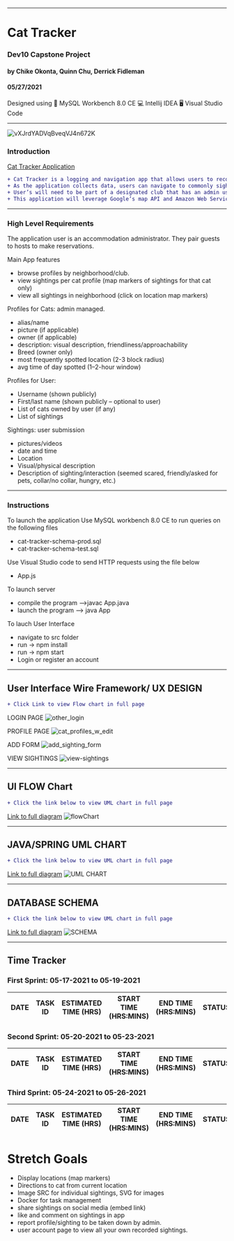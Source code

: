 ____________________________________
# Cat Tracker 
### Dev10 Capstone Project 
#### by Chike Okonta, Quinn Chu, Derrick Fidleman
#### 05/27/2021
Designed using 
💾 MySQL Workbench 8.0 CE
💻 Intellij IDEA
🖥️ Visual Studio Code

_______________________________________________________
![vXJrdYADVqBveqVJ4n672K](https://user-images.githubusercontent.com/40407778/118698222-bfe05800-b7d5-11eb-9957-965814c91847.jpg)

### Introduction
[Cat Tracker Application](https://stage3talent.brightspace.com/d2l/le/content/6716/viewContent/3713/View)  
```diff
+ Cat Tracker is a logging and navigation app that allows users to record sightings of outdoor cats in their area. 
+ As the application collects data, users can navigate to commonly sighted locations to increase the likelihood of spotting their favorite local cats. 
+ User’s will need to be part of a designated club that has an admin user responsible for all admissions. 
+ This application will leverage Google’s map API and Amazon Web Services (AWS) S3 bucket for data storage.
```
___________________________________________________
### High Level Requirements
The application user is an accommodation administrator. They pair guests to hosts to make reservations.

Main App features
  -	browse profiles by neighborhood/club.
  -	view sightings per cat profile (map markers of sightings for that cat only)
  -	view all sightings in neighborhood (click on location map markers)

Profiles for Cats: admin managed.
  -	alias/name
  -	picture (if applicable)
  -	owner (if applicable)
  -	description: visual description, friendliness/approachability
  -	Breed (owner only)
  -	most frequently spotted location (2-3 block radius)
  -	avg time of day spotted (1–2-hour window)

Profiles for User: 
  -	Username (shown publicly)
  -	First/last name (shown publicly – optional to user)
  -	List of cats owned by user (if any)
  -	List of sightings 
	
Sightings: user submission
  -	pictures/videos
  -	date and time
  -	Location
  -	Visual/physical description
  -	Description of sighting/interaction (seemed scared, friendly/asked for pets, collar/no collar, hungry, etc.)


___________________________________________________
### Instructions
To launch the application
Use MySQL workbench 8.0 CE to run queries on the following files
- cat-tracker-schema-prod.sql
- cat-tracker-schema-test.sql

Use Visual Studio code to send HTTP requests using the file below
- App.js

To launch server
- compile the program -->javac App.java
- launch the program --> java App

To lauch User Interface
- navigate to src folder
- run -> npm install
- run -> npm start
- Login or register an account

 ______________________________________________________________________
## User Interface Wire Framework/ UX DESIGN
 ```diff
 + Click Link to view Flow chart in full page
 ```
 LOGIN PAGE
 ![other_login](https://user-images.githubusercontent.com/40407778/118699032-ae4b8000-b7d6-11eb-808c-c727ef5d197f.png)
 
 PROFILE PAGE
 ![cat_profiles_w_edit](https://user-images.githubusercontent.com/40407778/118699054-b4d9f780-b7d6-11eb-9314-d1d3eb1a9479.png)
 
 ADD FORM
 ![add_sighting_form](https://user-images.githubusercontent.com/40407778/118699068-b9061500-b7d6-11eb-8aff-2d4da40fe0d2.png)
 
 VIEW SIGHTINGS
 ![view-sightings](https://user-images.githubusercontent.com/40407778/118699081-bc999c00-b7d6-11eb-8ded-e302eb3d0dc8.png)

______________________________________________________________________
## UI FLOW Chart
 ```diff
 + Click the link below to view UML chart in full page
 ```
[Link to full diagram](https://viewer.diagrams.net/?highlight=0000ff&edit=_blank&layers=1&nav=1&title=UI%20Flow%20Chart.drawio#R7V1bc6M4Fv41eZmquJC4PyZ2MlNT6e1Up3ems2%2FEKDYdjDwYJ%2FH%2B%2BpEA2QjJQLjbnX7oBIG46Jzv3I9yoU5X77%2BHznr5BbvIv4CK%2B36hzi4g1HVVIT%2FoyC4ZgZqZjixCz03GMgMP3v9RMgjY6NZz0Ya7MMLYj7x1OgiSwTkOAjSPuDEnDPEbf9kz9l1uYO0skDDwMHd8cfRvz42WyailK4fxP5C3WLInAyU98%2BTMXxYh3gbp8y6gqhhgCrXk9Mph90qv3ywdF79lhtSbC3UaYhwlv63ep8ini8sv2%2B2Rs%2Fv3DlEQVZnwqqy311f48U39x3kGXxfuytQu07u8Ov4Wsc8wfHK%2F6yU5ZSzob2xks3YCNjZ1IjLte0jWAIXsAvLs7DWZYfFmx26vbKJdShrjny1dm%2BtnHESXm5hxrsgFAK7fyY94phKfe0vpQ88GOFw5%2FmEye8rTjpycLr0XRH5%2BfSHTnJLXfgorfYjrvbIhRZ8AcwIVSpv9jMx5yZTChxVPvfUJNxFcLJ2Q0oKAyFsE8ZKQeykz9EoR9sHX4Em83kQ4oOt1H%2BKfFHuldO7sY78vvQ3ldvYiVBxEjhfQwWiJEuCTBfGCBfn9p%2FPqbOaht45ihMxfCIg3lZ91SSaFyOG%2Bt%2BKMSyIPIhReunhV%2FWMhx%2FUwQu8xQKKVTwYApUoU4hc0xT6hrDoLKE0IKjzfzw0RoszpAqgz%2FXD0Ha%2FJwGUMmLelF6EHMk4f9UYEOhnDryh89mPBtPRcFwVkLJZqiMoNOmvzgqL5Mj2ggGOPJRLv9ub26kbZf0ZWGjHRgkLyRZmhVDr9jvAKRSGFZXr20tLSOUyXpIdvB7msQj0ZW2ZksqaaqT5IdcFif%2B%2BDPCS%2FpCLxI%2BIRCuRBLlEf6SEOoyVe4MDxbw6j1%2FNt%2BLpfvMNSgvxSHmbf4ZhI9IqfKIp2qZZ0thHmOYEsbrj7QedPdHb4mN4uPpi9c0c7RkKOgwjdZrMroN8U0NN3npB%2FvVdxmUugpRrAKiL5Bm%2FDOSpY1nRVIydcoHTqd7TcfZnfPX69%2BduJZj%2BiW7z661JNrqNLXshAIfKdyHvlNbqMGdKp99gLogzjQUbnlPGAavP3SN40nZbjqf171GczKGjhhyiW6nne831iFqEjSM7wSQGAC1ghI1HI%2BPXUmEK9Y8hDM7fymoh5wCyoLOYtpSPIGzUtoqv7%2B4%2FYQfexeUgsFsNZUeIFT5v1kTtPyMSr9Xryc1PyAFHV1FK%2Bn%2FooVT%2B6VaaOoClhTWDDjnjTrMmb36hV0iF3TgkRQuzfOwHyW2LTdrwBjTpreVegEAlVDNtPgDBf2NZ46W2KwtuWIES11Y4QYtX1Z%2FFqTWgSVPBxaqNkzp5BAHL729EHfXJXKlsVoPLcZYnyFwCRu%2FahpSbcpT%2FqL87L9GH1dn%2F9p%2F%2B%2FxdflAjPu%2BpA3wC%2FeKGx%2BqVVdz5K3RUteunJAa2i5N5IKtiAViD0l0JKnVImFPWqbmseNaknEssymNrqyqZnTPhY3uhN3eENdtisakT6I4ErAkgJGF4Elj1DYUjQPhTTmvmWgFmAp8e%2FoivJkcXwawVRnc7JaiCzvNWV6b%2B74V%2BmJFdFIiVBFxAJ0nuL7UfKsqWcef4t%2BfaHPmhFSJFohUwvI3Ocq0he8yMb7ZYhVJqqu8phlgfm6kQ12CX5%2B3qBuYhbGuDB9JqExINGo8vVXxgV8MYZ1tsBnIaIWgG8YdrvA30kntCIG5HpKG8QmfveiH5nfHw%2B4J0cHpNMDBvSDgODEw0FaDGlHy2AvX291SJQD0ZKeOtSfzZvSS7x62m7KzehTCVTvfUqGL5ulDDJGtdVRnFrOCPYgwGsdRMfN5laAxS4sB5bVE7CkTzfF0O4w6vODqo0nSgGjHndXlQnUYC7S3kwHvksndKcDzTqmcGs68KD3HjNn5DqwF122L%2BMqg5x6xDrqR5ex18xGhdyVF%2Fx6yowcixGiXpWZYZ4KgkZtRVZWdobREHnxVKK1nV3mglSbHBXIdp7vVEXLsU5yy3als2iz7pBosp6kbk1wU%2BBfKoZtcmt%2BAoElkV5%2FeYiWOt6HmEhLCe3q58iqk1cm%2B4dJjBk2R1Fg2YYgvYEhqZODXcX3VTHqm5LMCVzy%2F5VL%2F3%2BgbxIXaP7S5NP5IkdgMobPko9d1A%2F5xNhdQrGEev9duw4tH1GSou91gsJfnIpmTpUptqRwjdWl9kNFXaBiRJafVtEQ02dJPpUsaUQW6uztW83kdZ7BGJyjjSbSBih2c%2BLI89%2BnZ98OW21QVA9cmhs5EnFo3a8seskMDL%2FR1oAZXk2%2BIULQUATgmRQeqHpOKBqiZoOmxDBpo%2FBASgtRJIrlYF8c6vPLS7jKOn72FWAKLfDyCBXf%2BfrHthpiWtO1J14URkxNvuQQqhIWk4QuzBYku5TFLBmP5WV94OYi3K6zWe5T3xky0nHCVMQMCuIRqKh74rL2RFgD3scFRZNsdmnuOUMVXUIUNtYw0GtpfPiYvLnB3yPRLEL%2FRumdGC3b7wOR85Ks%2BeCTl%2FrkJZDnJK0eJ%2BU62fplI1mfwCcb9cpGppLnpHxXSGVOyt%2BqM2aSei6ahHdOMc8sZY%2FWajPlS9dXRVbRW2abCo8F4MYYAZCEyQVaVS%2FXMEx7omT%2B6YLV2Gu%2BCwyT7xqJb1%2FQIVCllUAfElVA7DA6l0INUJxMooUaaq4lclTZJPlHnUmZVMdIK4go950l1hSex4zUK%2Bo0SQxFbXk2SWJQXoAF5SZm030V%2BJte5m7QIeg1gZp3eHEipT2NDB9g8eGxEaQ%2B4CC2Tj%2BStKonAJvW2zSzWUTh9g0tvE0ky0WcOyIsU1It0TMiBukj7gURrDemvNx6SEBAMc76B7n1%2BYNB2OhIseGY%2FGJJ7dcdfnraCZQ5uWKTRmTT81QzxKxXZyVD8tLtYbZCOOGChoIK%2BCql8kd8837kpaYMQu0xO9GVKdfY9KvlRF%2FauVIMTedKrUsnAJB6Dp263arYg%2FEfTN%2FqNt5X9%2Fz1MbMx92RirutQGlj9jJfJZW8fm9zUgjrM1yxYaYz6KNSBaTecYaQp5m6Fg5jGvsN0e1%2B8FbfGPEPRkCOrzjA%2FlGjQRtSktTfzRt2kVZAVrpI%2BHtRH1kUf%2BVwSXVp5oisnU9kOYuPNc2lnorfruHiDgHPQ7QJ0UTWeTbpKK01XqQrgzRFW6zJieIodcnGL1blbMWAfWh9pJQ6Lmg0kN0FbcrNNGShpsxlhVksTG21CFG1D2vBG1hsqvjRyzO86VwqziHwJpjKRBkhagYQpRFoUKGBANSTR3DbaZAoszZynNY%2B%2FPG5nabKEbQgRK9dYBHRZt2VXW5rK5cYwIdET3veswIyqYm%2F1te9Z4Wvy6pvV044EI5DHiKmJ%2B2X3jBFRQk%2Bd6M7bRCNZsdz%2B4rakmazfFTPgkFLlbEIselWpYvS1A5X86ee8Mw0sBB%2Fx4pR97ybz4lJPYbxeHEu7fwZZeoLnoA00ppicPJcIqHHEmsqik3kgDJ1WM3TmaoJ72JlYarOJZscZhlwMjnIQKNaYQi7GCW4ZPYFc8RCoLXpbFKNG1RKUxr5Tvbw0VHkJAhVLzTJP%2BQzAOhE6zTMbopwngoJ4KiPxUnIbXij64F5KnT%2Fn0ln3Yn0s1hEJbeK3cq5pGPyqrG9gvxkGj8byGf0UkbF1zOA32bJuPBDOK2S2F8BwEB76T5mZI9SnVXsXhsKjkcNjbvvc8hlA0frAo1g5MkM%2BGhMec%2FVv0BSrLnv%2BC2miDHtNdlD9htZY8qegx%2Bi2NNrZy8rvqDn4puSMKQq30TnJ8I%2Bw9089KVp59%2F8Clm8qRUWhl698B6xu8cMb74iOtCZ1pBvvxEMOQ0z%2FRvHhcoLj5Rfs0rDSzb8%3D)
![flowChart](https://user-images.githubusercontent.com/40407778/118699884-a809d380-b7d7-11eb-97da-b2c456fe5985.JPG)

______________________________________________________________________
## JAVA/SPRING UML CHART 
 ```diff
 + Click the link below to view UML chart in full page
 ```
[Link to full diagram](https://viewer.diagrams.net/?highlight=0000ff&edit=_blank&layers=1&nav=1&title=Capstone.drawio#R7V1rl5s40v41fc7uh%2BYgievHviWT2c5l053MvJ%2F20DZxM8HGAzid3l%2F%2FSoBsQBIIDBhvlLObiWVxsfRUPVWlUukC3ax%2Fvo297fP7aOmHF1Bf%2FrxAtxcQItdy8H9Iy2vRYptu3rKKg2Xeph8aHoL%2F%2BnkjoK27YOknRVvelEZRmAbbauMi2mz8RVpp8%2BI4eql2%2BxaFy0rD1lv5TMPDwgvZ1j%2BCZfqctxoAHdp%2F84PVc%2FFk0ym%2BePIW31dxtNsUj7uASLfADTTyr9cevVXxO5Nnbxm9lJrQ3QW6iaMozf%2B1%2Fnnjh2Rs6aj98e71j%2FD%2Bu%2FX2938nf3tfrv%2F1%2BOHrZX6zN10u2f%2FA2N%2BkvW%2F9J3j5Co3l%2B9uXt39%2FWRlPi5ePPy6d4t4%2FvHDn02HIfmz6SseXjNFW8hXo7fw49X%2FyZt97orc9DCGGph%2Bt%2FTR%2Bxf2Kqy6hWQx7ActLFxbz9nKYZJNC9bk0wcDQi55egazV%2FvaH8cH%2FKIaoy3DB9uHCMNmSfxIc%2B%2FEFuv4WbdKH4nuAPydbbxFsVo%2FRljTouAWPCkWuUXzeIxYYecOnKAnSINrgptD%2Fhr%2B5fk7XIb1lGkff%2FZsojOLsJZAOHd3Vi4eX2u%2BMN7d35IpvQRiW2vM%2FuJ2d52bc1CeanVCZ6dL00h841uQhZvIybZgwU4h%2FUsqM6iba%2BLWBK5pKE5HNda4hocGZezJeAVZdV2GwIlO5DpZL8uW1VzQs8LjvUcObuOEniH6LHM0Arm7YVv53Rfwg0FwAATRc%2FA00HCoJpdlFOtAsB5qEUrK%2FDc5kuxp0oGW5Lu6gu%2B54k20wk%2F0lwQPLSOtLsA69fGZLc0VEZ%2FEchMt77zXakZdPUkwX9NP1cxQH%2F8X9vYMEevF%2B5i0BTvYXPZCbFY%2BJ%2FQRf9olOKKg1vfd%2BVjree0lKXzAKQ2%2BbBE97eK29eBVsrqM0jdb0KkJw%2FrL4lHz308Vz8UEEMbE2GQ18hqtZbgVwFtIAhpuBbIhhgkzDYgAHHF1DgAUZcqGG4YUcV7dsE1sC1lggMzl0gAdJ32GovcNXXuF%2FP6Qx1vYXGBQQgXwQaZeNt%2FYbO30L4iT90NYr9CQ6%2BWsvCBt7LIOEsHPx2tfYhPO9DdNr4aVJ3uPGS%2FHfF%2BZ19vdtpedxCpUqw4Lo6kozJcxJafQ%2B63NrHFo%2BF0ggTRG%2B9luYWW3PWNX6m0wiUo%2FaIeRtt1GwSTNo4J9iXmOz40bXzOwX3eDP4PAZ%2F490j7HUbPBv8YJMCnw8%2FC8%2BkcqjlbYhLTdULctLBUBYhZsG%2Flq3DKQ79khCgaVWIBUrP%2F2SCcY%2F8Id%2F5iB6h%2BluRfRyDWZFXyIhpd4C5OLOb6ikSPW%2B9zp0viOSI9UTq%2FV0l5S6ioQI98XSU%2B7ZJEykLeGM3Y8IT4SgY23gRF15wybqyxk0Udf6kIn6MQMm6lgbLaab0jfT6Btg2jwlIqF%2BIDI00zEhNiR0hO9jmGORssuon0y4lOE3R8PPBJpR9TQM29GAy%2BLKdjWT41EYCLe7I2HJ1QVUhq0gat%2BJGKzVuFv6ySIOtrlT39BvGyzSXVy7VwNVRC8b4kGS3h%2BzfzL6NNO6zQyFVaKX%2BEWnK%2FKh8ZnfYv%2Fv%2BwiPStuP8X6sHoO1f%2Bu95t1uvdQnDUqbH6%2FNXWnha7AeBWIGqJSOYC9aYnvxhsiZnLkobc%2FdHuROqv%2BnXP44fRsEAl%2BXCV%2FpKr4wdjQbr3K5LHVuF05iHpfkU%2BpHX%2B3ltNSdK6wHC03KOJW0IPmTJOpdTJGMJVmflaNNU3ZGhMY2fxKEN65NQbmLUpaTK0tgsyFPkbaElj2iUcKGNh%2FIozNJVlbuHK1cBDUbldc4jIrJ6yJ2aQtji2PsWvpYoBKFMpMCWm3mLu1HOCLvSVRdmH0U9c24pNqXSy8%2FgmSHv8aU0Ehb%2B1do61hY1Ik0m8tYzHKB0SxeWzGU92azUurHKnV3iPgpV%2FCA6Yxl%2FkKR5HUzfx9K8le6QiyEpWuI0PGu4Qojvu7rXh7lwqIluexicSedTe4RA7Akaszablzh7WgRC2aurXtt0kTduXM1gB09WOiWRpcrg6tCvCdTiYBGhdt0IqQpAsfoROv3365%2BS77%2F%2Fdb%2B8%2Bnrlxf3r3D16ZKNuh3kTBm4szRwdadi0dZX7znxXNE6gT4A03JRxUt1K5tjbRZuGG1WQbpbti3Gp82dlB5r0WONKmGMlXFrLMQ1LITf70EnZ97dU%2FBJrm%2Bnkp0TwauIaZp9D%2FGCMfMWitVPIw0uy%2BnCPBFgjCQObJy%2FiF0rTj8HTkfQ0XT9QOryCnY8TrcFGjZbvmwj9KxTa%2BJcy1KvUmB9FJglDcYZ0bkjpvOrHG9yXH5FcSfF5bIxoIT3Fo2LVpJLca1xDCUCk4jALDic3UPx2SeDpEj8PEjcotm5Mnn0YIAlTC6K2BXMXNvEGZbaeLucXS%2FqI5GgJbuyJZun1bZIpNRkHzWJpBHfIyVeByMBvGFN53OBcfkkeNm%2BPVaLZPt3zZmSXohJuAPSlNku1bHr2otU5245Se0LJEohTKIQAJTPUgcuPF4j8Bdi2LR0BgEn2WkNoFM1ES5tw2EGzNJ5W3d1NFYWP5QYrl9ip%2FUeN512Wk89XYhdsruN1lj2j9Vyc9xb3WFKim%2Bh6WiuawHDNVwd2ciuCByCmqkbjmkgy3ER1Dl%2BHrA1aDg6cADUdcNE7ORCSyvdAu03aA%2BfsOKwcdzPfrIL08dXLI5Q%2F8fdhy%2Fv%2F6kcwikcwu5QRJZOoriuDXXHRI5JZ7PAomNgoJrQJHu7dB2YrLcIdaAB3g4BNFbVDeCIwrwl3GUmlr%2FZrZVd1U%2BrHeT6qOw5ATqM8dSRKCz78OXm5u7hgbHN3334enX%2F7pZp%2F%2FDx8T9vPn75cKsQNBmCLNbSFCHIGst2AZxdfrliURx2lhyG2as3iTkDhDwFKGPzjy6z4XkNI68IQT6WlBL5Mt0zW9nCqnRZ%2B0nirfY7NePYe70P8KRDKyTQ24doVumF2jg0hJJzh0hFEuHPHE%2FJQQFNrvwMVqVAFRdreecgedgtFhhycjnWn3Jwlzo%2F8kJlbDduUA3f8H2B9nIKthzaswX%2F5bK4AfMoJQwTCQNdwpJRxkOkjQjem13HZDDgb5ZXpDwl%2FvQURoSBr5de8pyxIxkj%2FP2bgDw3mxT8qSB0ANm4RTfirIWM3hjmteWSZ%2FwM0j9x2yWhP7No%2BD%2FyAhqwreLzLbUAsg%2Bv%2B9fD40avBYC25BcjG9KGw9XZp8rln%2Fw4wONPQij7B9TbOnJ%2BEu3ihS%2Bjt7DFhOVfxhHwl5V6oY1xMkA31MU%2BSdz9Ub6Qj7vidp%2BIDJaCqFbNBHFrG%2FXyH1pcdUAvcyMEW26UjwNzo4z4S90KHSF8YUgNHRqDKraxit6r3h%2FYdk0K8zc4yOR%2BwI8RU3ah%2BMZLH%2Fz4R4BRo6zzWVrnsBrdhDa7%2FCI2v8fa3wqEG1xJzkESpFH8ut8I9vnQpAyDnobBIFsxJw8muaJaJNh0ZCxkanVmWwcZk%2FMyv02wJNv6Wq%2B7gRdXOltWJ8A2SBgKrF3%2Bcw9XXr9WlrXz7twHXL%2BSlfUej9ltl9VdizIjQ9NqQmw38N5RidxEItch%2Brav6jiCzLFLvQSNiuXPieVpKVwZKNljuXVQF9Vrq5M8AZhi%2BeNVzhAlxyZneaizodh2ls%2FLh%2Feg%2BcqFfXhe8GQh0Wf9%2BQ9q4evGJ3EJm1tUXYnPWOLTibHH8qUgrdrPqUClWPucWNuw5Wl7T64j4IkXjeXRNkWZou5jdc9Bhs%2BMukVbR5qo%2B1Aerwd9Mxf3ofCGNxDSeOma7k671AOzm2CXu%2B89WqyJ1uu5FoWwlqGS7LEku4tVgQYQbX55Ftao%2BJoLZoAHShkU8zQoWlJxDNOqpuJ0ANoA6aR8oImsjXoqjtI%2FLfqnWY7naljw31pkVwTJh10YfoyvsbL5zst6USiZBiUTp4py35qNVOebF5XXe84kZelOX5KyB%2FCJ%2BfIhG8nOAagc4mMV0twj2XyUiALZHHeS1ulo8ANZF3B%2FkTChUuj9tVza4ju2XM31HJlfWHHuZZ%2BkxGcS8enicw5xSixffti9Q1llJMXns%2BbzWhTbcjpgiSZqDo8l3o51HmNnCFOEfbQH4UjDZkaMDUV2HYexi%2BqYnQibXtOdr5uvbKHr5ou5bF3%2FdVJkXXuOkpxpJKcDWbujle9mE3hp5WJF17Oma2SjxpIDyOzrfg9xHBIfbKI84DqZUwgqPj9aK5nSuJoRnwNRaQoOnwsPi2mm9NJl3Vm99eIWYm%2B9nsvtnF8qRe%2Fs05QsTSNLXRh%2BrOSO%2FX7PijDlyHgGJQRmLU9xvQU%2FtNyNDx1hLS8xigo44Abz8CkvKkbseXT98hyk%2FgNuJ496ib2tEDCd6Zqd8E7V4IScfImMqhN9CQDd9ljGgMU5%2BAfB0fblGjz3qDaRJ6mSB3XbqI2XzTml3KbvW1vKzirnA2S6ePTQEFVHBcPHiwfXjeJfoWreAUjyEgFqp3IimupSrqtHSyNW45PjnQ5IDZdyYT1MOscS4xzL6vWZM0PXSNFOWzdNw8WzU51AC2qmA01s%2FdnAMQxOGVDkYsFEyLVN3TFcZHNmF1qaC6BFpXcQB1fw%2B9nEFJLh9%2FvyafHor7chtpwa3Azl7I7g7PbBpIMxiR1ZaLvAsLBKroLSMEhxItuyXBe7xGBf8UUqo5%2BsU5eKPI5Wq8hgs2GI%2Ff5XCYm5%2BV7GpjLW%2B%2Bq9IWqciysKaXqlMOhomGE94cvcOeWeAKqwMhFWHMAFgAR0kK25o9WjMjm%2BHsmsvw6INfGN%2BFL443U54NCyaVMR4DwIENLiSpTxdF4BEKjxjC0ARysiS88g5UbqBt582Ryh43Zh4nBPgrJq3IDbk8pGPUqtmsMsJvNB7dpjYdo6zzJmtBaZflEpQ2ZetBQhK8qfgYty5TNaB41f96yrmmsvSEbtnPaCZFTjnKQgGUSaBU0LmLaFTMOi5eAL9JrYqy3XnK%2FeXrpYGUAa%2Fr8FHQf7JQg72h0eIihkNljtMJuNhWFDVDnTZ2VLMM50tQqd6UASvynCqrrbodIYQhVfeoDz8gQwZAN4ypUejcdt%2BYWQGbvSNkvrhSv9KViku9hvOFaq6JglSnH6KVxNhKv%2BbrcJR3S7bV5ii7IYR7UYqTi3W4y0HMdJLEaaNEAzAkxds2p3kTUMLzG%2F2poLXNPQSUqgY1ZTvjAMTQ0ZtmMZuk1i4bWk7NFtQ85uz5bgU3NZUGUvzsNehC4kZh3AT7IdB9h2NRRlZut9umW7FgAY4Ly1F0FgCo1nIYoq086%2B%2Bmc1rMV7gopqndRqGaYIr0AixqvOb7NLSbQqjPLfz0ofX2Iz2HVL%2Fns1DGVDZ%2Fb%2BO7tOpfz38TSWLY2wOfvv7FJTV%2F9drZmfElQzdd4diexY5bwP7Ly7ss47XWI5hfNOzrcwNBqlol62gyB24fX9n77evAF1W7Pg3puvH1Fj2CVnvrbYObYr77DLPG2uvEQVUWU%2FzsN%2BhC7QoHPw5%2BuVexyz4s%2BzJ2cLvRdjvNOK2RWfX7dEaDVEIHxfFSc46bm9w6yaCSQNDJD%2Bwt3lhthlsryYjwoSnJWSv7RhNUhQTSMBuuFWogQdqr1AayzsqQz56bazojET5MEQde35r63WWgd218pOGH%2FIT3kGKHQwwA5lLmobRgEwLc2E9n4XKOzpjVnQcsXemIEsawpvjD%2F8nGoILc5Ya%2F1KxdLzYGnMvE2uGFaj1il9sUZ10NEVayk%2B2aO4JnHDqhUyuj2OumF971EvEcJ9W%2BWEndLGGWblY3IfrHv4ra3%2BoVL481D40LWaFL5j2PPT9y2ht6ZQVnMJQ%2BnyjCrgdQa69jzjXZC1rjMMqnDXWenVS9tqCnc5rt43J6bJZz0OeSoJZjrtBMfMgRkiOYGvU1VuwuTBrhMmHABoNAW7sH4bKNZlo4ZYF8lLOFWsC7KeDy1fqQj5zAi5ef0J6kbv9aexPB2qXRUjT8HIY%2B4qHaI6BP%2BteUfaKUYek5HptM9x%2BQkBMMXykwnB6SiZs5OqJRgpUb9d0fQ8aLptAQpYYHYBSchLATimPLwgeNmxRrzwUSoseUozY5gTEEYMSwoOHGdBjmEQbzQMsv%2FgcVp8J%2FXOjsPEiQsWD1N03TUdDWunw5%2BKArsEuks2tVnQNLGxiD%2Bx25MNw9XM0h%2BLnWgENNewCT8TrYxMWvFhhHnnxKO3W8WfA%2FPnMNgDulPdC3%2FpdtjW5IwHIlFZxjXWr2rz27G53QchHcN3HeL8Jf5r0wOYyr4qdqqo8sAD9hytoo0X3h1arxe7%2BMdeDg9SCepSebj6PspPOcCNf%2Flp%2BlqoF2%2BXRlXSEbilDU6piSz6%2BZMfB3hcCOf01Aoib7mbtmjd7QalN7vRkyZaPV1pr%2FY4vHDWRhkAneTgEGTXWN42ISNfDuIQOYCj7VCGnAU9lrd%2FhYNCYIfVNjqj1fnkzSZiZ9Ol5%2BaNMJkshWI2wSMZhn6cnLnlPdSsAXKOR9n2dirTCLNCkrZh2K7juLoB2WX3WdneiA110Vyjw9wrU3yKUFYPMJpGtdaarbMmF8Jo4xy%2BBWkJlREwxfrxZE0pKU5XrSS0iY5cVWa5HGbQILEeAUboOUgjQER03CVzBuUWD5x%2Ft0mD9JUGKT8%2B%2FYUNp32IkkTmdVGwc8BN0vyXkd%2F9fOot1LwTOttHVypgy7%2FT17wijTqBc1oBd%2BVJAMABSIAbgzZYW5LgX9kUs7cpaDbYvnzrtCYFF00mmxTIWBQEXsqaOGrhaC%2B0czUm%2BODgHVba05boZkV0PdOH%2FwqNd1Gk%2FUvI0Sw4mwYUqyedKMqePWWT6lY0LNhwDvv0tM0%2Ff6JC2xhhirWP0jZ7sT0v1uZllU7C2h0LnvPfoO0mx5RDV5z%2FS0jhPDifjf9ne0EV68%2Be9WuOOuKcS38CypeI%2FWcAU6R%2FnLqZe9yf%2F9aisL8077ZXV6Bh8q6VGQawO05M3KX7KKGaRqjmweFsEk5emUmR%2BOxJnBTHsUul1fXqbquZkDr%2FHIoKqeeIU6x%2BnAIa5PjwqVnd4pVs6MTqHSrXHV2y7vx4XcnSNLI0CzK32NUsustO0fns6dy0ak65OXFGHh9T7MIOw98UZIrBj9I6e%2FE9LwZnF2o6MnjrxuFmDu%2B471ixuJKnebM4u7p1F8dRTIGiCHymBG7UDobqgKYR%2BZtdpCH8nQZrH8%2Fgentg8PAWq7hH3F7SW6Tr2k8Sb1VQ%2FUMaZ3nCSiP10kiDHIY8OcOLCois%2FPSR4qhW2YMHpv1F73NElWsUF7Cq9X3aYfVV6kbZ8fFAjZJMrPA6DV7nwaDsUtHbMHrywrufC39LbMXfvM1S%2BcIzplK36gvzuBTR4nLVk5RG04KiIhHPGZb20Go17WvGnMBXmPVdlTbtpU2HKIPBRb092iZ9mpo0mxoYPUos9qibAY1DscfzqZxBd0a2ls6gu%2FWnr5zBz3nn1ExkmPl%2FrBLEQBWVXLNWCgIYbPY2txiERaseDT%2BdbE7Be2%2B7Pf86EMPMGQTYIC6VgbBrEwjcagE2xMzniapAcCfbZhdwSepyPuHKvp5nHTaMryroTHanJnA4SmM889oW7cRbe9vP0UvJUs33vCkTtI8JupfWY0xQLjKGMEH5r8wuQNIVH6VkZqxkoEnBRosjG%2FDkSka0VskomcOiolI0vRQNlMbLbBQNu%2B6Wp4cpNTNnNQMp1GakZnj%2BLFfN0PxDpWR6KZkhltMmVjLsWlq2tUTpmDnrGF2v%2Bktz0DGi7VCMjim2LikV00vFWNJgmY2KYcNvN54yYmatYMgRg7AWCKSVYE6oY8R18Ws6JitJoDRMLw0zxL6daTWMw8Z8aQVJpWbmrGbqIZkZ6BhHOu57KFKqFE0fRePMKfaLP8ZRlJa%2Bext72%2Bf30dInPf4f)
![UML CHART](https://user-images.githubusercontent.com/40407778/118700409-41d18080-b7d8-11eb-94ec-79ad8d543119.JPG)

______________________________________________________________________
## DATABASE SCHEMA 
 ```diff
 + Click the link below to view UML chart in full page
 ```
[Link to full diagram](https://viewer.diagrams.net/?highlight=0000ff&edit=_blank&layers=1&nav=1#R7V1bc%2BI2FP41zGwfNuM78BjY0M6UtOlm2%2B72paNgBdwYiwqRQH99JVvmYhlix5atrDWT2cVCli%2FfOZ90PumInj1ebn%2FEYLW4RT4Me5bhb3v2p55lmZ5t0f9YyS4pGZhmUjDHgc8rHQrug%2F8gLzR46Sbw4fqkIkEoJMHqtHCGogjOyEkZwBi9nFZ7ROHpVVdgDoWC%2BxkIxdI%2FA58s%2BFO4xqH8JxjMF%2BmVTYN%2F8wBmT3OMNhG%2FXs%2ByTdMZuZPk6yVI2%2BL11wvgo5eTIrglExQR%2FgR3EC9BBCNCv7kF%2BAninnuzIIS9iOueRdudPLLaV3OE5iEEq2B9NUNLWjxb0yqTR7AMQobCUUMj3hC9nH3Ts8cYIZJ8Wm7HMGRQpigl9zQ58%2B3%2BNWHWboETxh%2Bfd9Mng0Q%2Fvdh%2FkNvb%2BV3%2F4SO3lWcQbvjrHwP6%2BMn7IbsUE%2FqqVuwjAQ%2BsaLQmABNuOrZBC6gxEBBE9MHsT2Z8HIZgtQ7i6knJIgj9KdihDUkbSo9Gj8EW%2Bp8Ty2F1qRFNaWPskDXOXvI9vxn2NQiDeUQ%2Fz%2BiTsyuOMFzTe5mCNeE1HoMwHKMQ4fj27YnjjrxhfN8YPcGjbwxrYAzTaxyV3ziTTzesJfEt8xf%2FDDGB26Mi%2FtZ%2FhGgJCd7RKvxbx3KTU7hDuqnBvhzM20rNe3Fk2pbBTwTcIOf7tg840w8c6hKw2wLsZyGnj04CEH6mrg6ieYz%2BKbjs7fkYrb4APIeEF6xQwLC5eYaJNxkZUCIUwbRa%2FHDuiP7RdzA2rtyeS29gTI%2FNwzH9Y9UxBSmiKFJbY5eCFPIXyGAfEbTi1wnhY3obmL9M9vkBEUKdMzGQOgzhokO9bh3cGuyCxpDWq90WHMEW7n4uYw2IPutjGBPpIvB9GCV0wPoGcLCQHPBzEdujlIUvSwLSELQLI3gEmd0kYq6A2AyQv%2Bkp9Ly4s%2Frl1y%2Fs39%2BnUwWBTNk7qTtar8AsiObT5Ewvg7SrBtLb875qNYm812XeNpTiba9oJy6rD%2B8LtjBRkbelIeYVRuwVnpaG0EBAaLOG%2BPshagWgLUnM0qAeamJWhZgHbssD6lRIeaMxvHdeHhYGrK3xcyqIHQEUgSWMS%2FBsAfAH1%2FihN7Z614aCwLVHy8WRVWW8bIpCx2fISE9LXLVKXAMO4F7hKsjB5lAa8qKs0aEeWapAYhaPm1XRuExRMum2yLV3D4V7aVHswDF3swAq7pzFGOpd9teN6V0lQFemAxdVjg7RuNRxenkaLyp5ybMGUVHplua1dweFaVuUQtbsspTzDsqXjq0qIKsKN1vVdA7NzXVy87BtbrZEUUVBB5cnUxqFEWuLmVNAzs0ba1KuAKoypCwqXlNEYQ4o4Z3FVmteb9C8%2BimGnIHNohMPpjzwtegljQren%2BhladHrjHso3EeLolfI6fvcuoF32WU3pnmVwFyZLlxrXuqweOualyVqXgo6vDzE1Fe8LFHxCiljk43PlhT4cBYsQfhhwJzGMrwfFESvxQhLadkL%2F%2FbzPw6cXYfB9uu3vwj%2Bej%2F646OocwTL%2Bd8rll10WEBiGkZngS6fIOOeJsh4VtsYi0qJD9czHKzYQOwIZlvDXAFmt22YxXD5nk9VaK2k5hS4jFZiFh1WmbKwF4PjDg2y6wqzL3qVkkpJ7h2LQXdnhJKLvqHEmDv3DsUQWZxkfu%2FpFTI0kopwqzIGrxYTv3Pyriveroe8C%2BfBybIFMfr%2BbtcEXfSF6nlw0iJmcaGIToSrGduyiXDSsK62DERTc43UPChIzY40YxB1FAXdWxpgZvE4%2BRVqloeQuFzktflG5fBrj55LAFySn%2BUBLmpe2c1DKMrXo%2BlNV5F%2Bg655Km7ts8zbm6IQxa3vdkxcXYscinA1qmXkJDpptM6hledczaIlSk%2B%2F02BGTxjITCg286aK0vWWtScU5%2BPeac1JqtxcIvflwoxBnjnIYwFRder2lIFZmwwlb1L%2FkgyVTOez1Tl6caUM0C%2FEP26TjlsxTemd07hcuaM0jefNHTRK4yn4HRWoSozLWiNtUaBipJ3Zr4lyiMDcmyj4l56iHpzt6VXlx%2BHt83WnU5paC7sz8ddej2xtiU5OMpOCri3Pc5VKXcq%2FRVHGEli6s4tlq4KqysIbnZukBB33G9zjNN8OOpOVdNkNFKZjUaGCSxCER3zsdjd5oSqqqvCxLfIxrQD0bITUX%2FDp9wsOh2vZ6iEfeD0dIYsG7FqmIxrtjm09HXHGPdTtoNOQ%2BggzwKhb7%2FMgGXBV%2Bm5HT0WoQ%2BFN7vOQbw3dnopw1J%2BKcMSpiO%2Fqd9dUwFYVbnZFMVPv8lDzMlm37WWyrhg8M4fO3%2BpBY10F67y9EZvFWoyX9xnDGvDaAbfN1gEXQ2KQKGMZhHWvXX0rl0He8Nlscp2AJwZTfrBmSLDh2QNCIQRRNqL24SPYhOSDdvS3O3reVFSjju6JgZNGXgLy%2Bz179qJn68iLAZlGvgG29%2FISi5tFXlwVpjdoq93DvdYjNE8nMhZeFOJZ%2FauWc%2BM8UTU5BFmAxNuh0v9IsOzsutzqAy6ndacssAYsnvdJVheY9OFGC7IMe8mcH4z8a4xjNG8%2BU5y%2BoFsQ7dgX24B8ZVhcufzoG0eGff60PT7YpbiCBxiOwOxpjtEm8o8wME1n5E7qRW2NNnjGn%2FDSj1VDfw4vYnuEHQ1CRez2hRiyrYSf4clt5CHKr3GHEiWaG49rnvbcTjY9MnkiftbBLsSGMla4T8tNGyLxvJPQUGxg%2BwevYHM5eyyjaJ7dZHnY9U2Wy%2F%2BKiZdR6lqP59K1NXXTS7NUoQwFZH%2BmxupnmihKAV7%2FlYYkU0C%2FQAYAe%2BvpcgOEyQLNUQTCm0PpqKjl%2FAcxOvRMkT8JwrReRw3JMrIDkTf2JdktHdxsQ2cMiYIDdkfV%2BLKF8zecoTaHhzfn7kuoP7xc3x5Uq58%2B98FPkies12vEIXktbErNFO%2B%2BpkMydvDtMHRjh4fxWnzUzoCNpKthzr0eRzEns73TAZuVHpd1smx06BR0srrsbiD24pk9H%2FUA7W2iTOu7Sw3EqRYtypwRZdy2N5caWBqswuv6B3YxtCxXFlrijEbNvfWhg96LK0r21hd%2FFlmZ7locE7%2B1u8405HgNd9cF0ux10F3YLrIhjvfWWMm2X2lItl00GnSfUFb4EJcyNg9mIDxmMfO9xBz5LKZa0JG11n2gWtpaMyqxmx3W1BTZZ2%2F4tcg%2Be19l66fqt9RIfSA9Ur9ynRPP%2BWhcGebwFeeJj%2B4gDujzxcmhCkbxabqHMh7lZqSkfvZnrIp6VL8vi%2F%2FpIUaIHFfHYLW4RT5kNf4H)
![SCHEMA](https://user-images.githubusercontent.com/40407778/118700868-b73d5100-b7d8-11eb-9fab-deff1207df62.JPG)
______________________________________________________________________
## Time Tracker
### First Sprint: 05-17-2021 to 05-19-2021
|DATE |TASK ID|ESTIMATED TIME (HRS) | START TIME (HRS:MINS)|END TIME (HRS:MINS)| STATUS
|:---:| :---: | :---:               | :---:                |:---:              |:---:

### Second Sprint: 05-20-2021 to 05-23-2021
|DATE |TASK ID|ESTIMATED TIME (HRS) | START TIME (HRS:MINS)|END TIME (HRS:MINS)| STATUS
|:---:| :---: | :---:               | :---:                |:---:              |:---:

### Third Sprint: 05-24-2021 to 05-26-2021
|DATE |TASK ID|ESTIMATED TIME (HRS) | START TIME (HRS:MINS)|END TIME (HRS:MINS)| STATUS
|:---:| :---: | :---:               | :---:                |:---:              |:---:

# Stretch Goals
-	Display locations (map markers)
-	Directions to cat from current location
-	Image SRC for individual sightings, SVG for images
-	Docker for task management
-	share sightings on social media (embed link)
-	like and comment on sightings in app
-	report profile/sighting to be taken down by admin.
-	user account page to view all your own recorded sightings.

